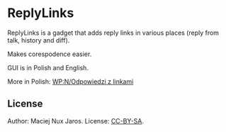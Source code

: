 # ReplyLinks

ReplyLinks is a gadget that adds reply links in various places (reply from talk, history and diff).

Makes corespodence easier.

GUI is in Polish and English.

More in Polish: [WP:N/Odpowiedzi z linkami](https://pl.wikipedia.org/wiki/Wikipedia:Narz%C4%99dzia/Odpowiedzi_z_linkami)

License
----------------------------

Author: Maciej Nux Jaros.
License: [CC-BY-SA](https://creativecommons.org/licenses/by-sa/3.0/).
